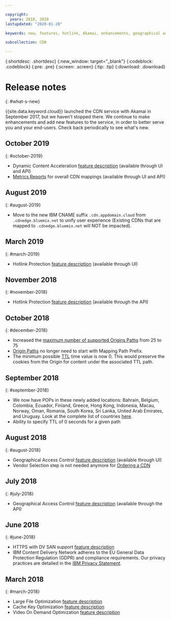 ```yaml
---

copyright:
  years: 2018, 2020
lastupdated: "2020-01-28"

keywords: new, features, hotlink, Akamai, enhancements, geographical access, cache, key, optimization, video on demand, feature, descriptions, protection, vendor

subcollection: CDN

---
```


{:shortdesc: .shortdesc}
{:new_window: target="_blank"}
{:codeblock: .codeblock}
{:pre: .pre}
{:screen: .screen}
{:tip: .tip}
{:download: .download}

# Release notes
{: #what-s-new}

{{site.data.keyword.cloud}} launched the CDN service with Akamai in September 2017, but we haven't stopped there. We continue to make enhancements and add new features to the service, in order to better serve you and your end-users. Check back periodically to see what's new.

## October 2019
{: #october-2019}

* Dynamic Content Acceleration [feature description](/docs/CDN?topic=CDN-feature-descriptions#dynamic-content-acceleration) (available through UI and API)
* [Metrics Reports](/docs/CDN?topic=CDN-metrics#metrics-reports) for overall CDN mappings (available through UI and API)

## August 2019
{: #august-2019}

* Move to the new IBM CNAME suffix `.cdn.appdomain.cloud` from `.cdnedge.bluemix.net` to unify user experience (Existing CDNs that are mapped to `.cdnedge.bluemix.net` will NOT be impacted).

## March 2019
{: #march-2019}

* Hotlink Protection [feature description](/docs/CDN?topic=CDN-feature-descriptions#hotlink-protection) (available through UI)

## November 2018
{: #november-2018}

  * Hotlink Protection [feature description](/docs/CDN?topic=CDN-feature-descriptions#hotlink-protection) (available through the API)

## October 2018
{: #december-2018}

  * Increased the [maximum number of supported Origins Paths](/docs/CDN?topic=CDN-known-limitations#known-limitations) from 25 to 75
  * [Origin Paths](/docs/CDN?topic=CDN-manage-your-cdn#adding-origin-path-details) no longer need to start with Mapping Path Prefix.
  * The minimum possible [TTL](/docs/CDN?topic=CDN-manage-your-cdn#setting-content-caching-time-using-time-to-live-) time value is now 0. This would preserve the cookies from the Origin for content under the associated TTL path.

## September 2018
{: #september-2018}

  * We now have POPs in these newly added locations: Bahrain, Belgium, Colombia, Ecuador, Finland, Greece, Hong Kong, Indonesia, Macau, Norway, Oman, Romania, South Korea, Sri Lanka, United Arab Emirates, and Uruguay. Look at the complete list of countries [here](/docs/CDN?topic=CDN-list-of-edge-servers#list-of-edge-servers).
  * Ability to specify TTL of 0 seconds for a given path

## August 2018
{: #august-2018}

  * Geographical Access Control [feature description](/docs/CDN?topic=CDN-feature-descriptions#geographical-access-control) (available through UI)
  * Vendor Selection step is not needed anymore for [Ordering a CDN](/docs/CDN?topic=CDN-order-a-cdn#order-a-new-cdn-)

## July 2018
{: #july-2018}

  * Geographical Access Control [feature description](/docs/CDN?topic=CDN-feature-descriptions#geographical-access-control) (available through the API)

## June 2018
{: #june-2018}

* HTTPS with DV SAN support [feature description](/docs/CDN?topic=CDN-feature-descriptions#https-protocol-support)
* IBM Content Delivery Network adheres to the EU General Data Protection Regulation (GDPR) and compliance requirements. Our privacy practices are detailed in the [IBM Privacy Statement](https://www.ibm.com/privacy/us/en/).

## March 2018
{: #march-2018}

  * Large File Optimization [feature description](/docs/CDN?topic=CDN-feature-descriptions#large-file-optimization)
  * Cache Key Optimization [feature description](/docs/CDN?topic=CDN-feature-descriptions#cache-key-optimization)
  * Video On Demand Optimization [feature description](/docs/CDN?topic=CDN-feature-descriptions#video-on-demand)
